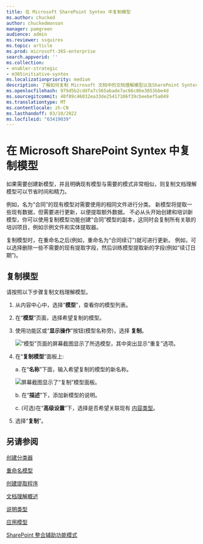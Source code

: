 ```yaml
---
title: 在 Microsoft SharePoint Syntex 中复制模型
ms.author: chucked
author: chuckedmonson
manager: pamgreen
audience: admin
ms.reviewer: ssquires
ms.topic: article
ms.prod: microsoft-365-enterprise
search.appverid: ''
ms.collection:
- enabler-strategic
- m365initiative-syntex
ms.localizationpriority: medium
description: 了解如何复制 Microsoft 文档中的文档理解模型以及SharePoint Syntex。
ms.openlocfilehash: 979d5b2cddfa7c565abade7ac66c06e3053bbe4d
ms.sourcegitcommit: 40f89c46032ea33de25417106f39cbeebef5a049
ms.translationtype: MT
ms.contentlocale: zh-CN
ms.lasthandoff: 03/10/2022
ms.locfileid: "63419039"
---
```

# <a name="duplicate-a-model-in-microsoft-sharepoint-syntex"></a>在 Microsoft SharePoint Syntex 中复制模型

如果需要创建新模型，并且明确现有模型与需要的模式非常相似，则复制文档理解模型可以节省时间和精力。

例如，名为“合同”的现有模型对需要使用的相同文件进行分类。 新模型将提取一些现有数据，但需要进行更新，以便提取额外数据。 不必从头开始创建和培训新模型，你可以使用复制模型功能创建“合同”模型的副本，这同时会复制所有关联的培训项目，例如示例文件和实体提取器。

复制模型时，在重命名之后(例如，重命名为“合同续订”)就可进行更新。 例如，可以选择删除一些不需要的现有提取字段，然后训练模型提取新的字段(例如“续订日期”)。

## <a name="duplicate-a-model"></a>复制模型

请按照以下步骤复制文档理解模型。

1. 从内容中心中，选择“**模型**”，查看你的模型列表。

2. 在“**模型**”页面，选择希望复制的模型。

3. 使用功能区或“**显示操作**”按钮(模型名称旁)，选择 **复制**。</br>

    ![“模型”页面的屏幕截图显示了所选模型，其中突出显示“重复”选项。](../media/content-understanding/select-model-duplicate-both.png) </br>

4. 在“**复制模型**”面板上:

   a. 在“**名称**”下面，输入希望复制的模型的新名称。</br>

    ![屏幕截图显示了“复制”模型面板。](../media/content-understanding/duplicate-model-panel.png) </br>

   b. 在“**描述**”下，添加新模型的说明。

   c. (可选)在“**高级设置**”下，选择是否希望关联现有 [内容类型](/sharepoint/governance/content-type-and-workflow-planning#content-type-overview)。

5. 选择“**复制**”。

## <a name="see-also"></a>另请参阅
[创建分类器](create-a-classifier.md)

[重命名模型](rename-a-model.md)

[创建提取程序](create-an-extractor.md)

[文档理解概述](document-understanding-overview.md)

[说明类型](explanation-types-overview.md)

[应用模型](apply-a-model.md) 

[SharePoint 整合辅助功能模式](accessibility-mode.md)